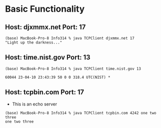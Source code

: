 # Basic Functionality

## Host: djxmmx.net Port: 17

```
(base) MacBook-Pro-8 Info314 % java TCPClient djxmmx.net 17
"Light up the darkness..."
```

## Host: time.nist.gov Port: 13

```
(base) MacBook-Pro-8 Info314 % java TCPClient time.nist.gov 13                            

60044 23-04-10 23:43:39 50 0 0 318.4 UTC(NIST) * 
```

## Host: tcpbin.com Port: 17  
   - This is an echo server
```
(base) MacBook-Pro-8 Info314 % java TCPClient tcpbin.com 4242 one two three               
one two three
```
